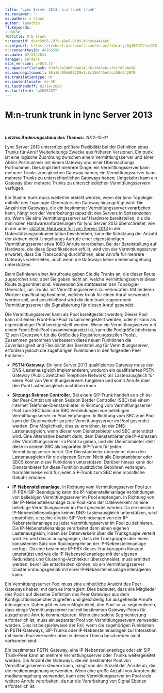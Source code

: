 ```yaml
---
title: 'Lync Server 2013: m:n-trunk trunk'
ms.reviewer: ''
ms.author: v-lanac
author: lanachin
f1.keywords:
- NOCSH
TOCTitle: M:N trunk
ms:assetid: dc4c5d66-297c-48a5-91b9-b9b8ce44a6e0
ms:mtpsurl: https://technet.microsoft.com/en-us/library/Gg398971(v=OCS.15)
ms:contentKeyID: 48185592
ms.date: 07/23/2014
manager: serdars
mtps_version: v=OCS.15
ms.openlocfilehash: 699fe342005bda8142db11d49ebcafb1f89b8a58
ms.sourcegitcommit: 88a16c09dd91229e1a8c156445eb3c360c942978
ms.translationtype: MT
ms.contentlocale: de-DE
ms.lasthandoff: 02/14/2020
ms.locfileid: "42008267"
---
```

<div data-xmlns="http://www.w3.org/1999/xhtml">

<div class="topic" data-xmlns="http://www.w3.org/1999/xhtml" data-msxsl="urn:schemas-microsoft-com:xslt" data-cs="http://msdn.microsoft.com/">

<div data-asp="http://msdn2.microsoft.com/asp">

# <a name="mn-trunk-in-lync-server-2013"></a>M:n-trunk trunk in lync Server 2013

</div>

<div id="mainSection">

<div id="mainBody">

<span> </span>

_**Letztes Änderungsstand des Themas:** 2012-10-01_

Lync Server 2013 unterstützt größere Flexibilität bei der Definition eines Trunks für Anruf Weiterleitungs Zwecke aus früheren Versionen. Ein trunk ist eine logische Zuordnung zwischen einem Vermittlungsserver und einer Abhör Portnummer mit einem Gateway und einer Überwachungs Portnummer. Dies impliziert mehrere Dinge: ein Vermittlungsserver kann mehrere Trunks zum gleichen Gateway haben; ein Vermittlungsserver kann mehrere Trunks zu unterschiedlichen Gateways haben; Umgekehrt kann ein Gateway über mehrere Trunks zu unterschiedlichen Vermittlungsservern verfügen.

Ein Stamm trunk muss weiterhin erstellt werden, wenn der lync-Topologie mithilfe des Topologie-Generators ein Gateway hinzugefügt wird. Die Anzahl der Gateways, die ein bestimmter Vermittlungsserver verarbeiten kann, hängt von der Verarbeitungskapazität des Servers in Spitzenzeiten ab. Wenn Sie eine Vermittlungsserver auf Hardware bereitstellen, die die minimalen Hardwareanforderungen für lync Server 2013 überschreitet, wie in der unter [stützten Hardware für lync Server 2013](lync-server-2013-supported-hardware.md) in der Unterstützungsdokumentation beschrieben, kann die Schätzung der Anzahl der aktiven nicht-Umgehungs Aufrufe einer eigenständigen Vermittlungsserver etwa 1000 Anrufe verarbeiten. Bei der Bereitstellung auf Hardware, die diese Spezifikationen erfüllt, wird von der Vermittlungsserver erwartet, dass Sie Transcoding durchführen, aber Anrufe für mehrere Gateways weiterleiten, auch wenn die Gateways keine medienumgehung unterstützen.

Beim Definieren einer Anrufroute geben Sie die Trunks an, die dieser Route zugeordnet sind, aber Sie geben nicht an, welche Vermittlungsserver dieser Route zugeordnet sind. Verwenden Sie stattdessen den Topologie-Generator, um Trunks mit Vermittlungsservern zu verknüpfen. Mit anderen Worten: das Routing bestimmt, welcher trunk für einen Anruf verwendet werden soll, und anschließend wird die dem trunk zugeordnete Vermittlungsserver die Signalisierung für diesen Anruf gesendet.

Die Vermittlungsserver kann als Pool bereitgestellt werden; Dieser Pool kann mit einem Front-End-Pool zusammengestellt werden, oder er kann als eigenständiger Pool bereitgestellt werden. Wenn ein Vermittlungsserver mit einem Front-End-Pool zusammengesetzt ist, kann die Poolgröße höchstens 12 sein (Grenzwert für die Größe des Registrierungsstellen Pools). Zusammen genommen verbessern diese neuen Funktionen die Zuverlässigkeit und Flexibilität der Bereitstellung für Vermittlungsserver, erfordern jedoch die zugehörigen Funktionen in den folgenden Peer Entitäten:

  - **PSTN-Gateway.** Ein lync Server 2013 qualifiziertes Gateway muss den DNS-Lastenausgleich implementieren, wodurch ein qualifiziertes PSTN-Gateway (Public Switched Telephone Network) als Lastenausgleich für einen Pool von Vermittlungsservern fungieren und somit Anrufe über den Pool Lastenausgleich ausführen kann.

  - **Sitzungs Rahmen Controller.** Bei einem SIP-Trunk handelt es sich bei der Peer-Entität um einen Session Border Controller (SBC) bei einem Internet Telefonie-Dienstanbieter. In Richtung vom Vermittlungsserver Pool zum SBC kann der SBC Verbindungen von beliebigen Vermittlungsserver im Pool empfangen. In Richtung vom SBC zum Pool kann der Datenverkehr an jede Vermittlungsserver im Pool gesendet werden. Eine Möglichkeit, dies zu erreichen, ist der DNS-Lastenausgleich, wenn dieser vom Dienstanbieter und SBC unterstützt wird. Eine Alternative besteht darin, dem Dienstanbieter die IP-Adressen aller Vermittlungsserver im Pool zu geben, und der Dienstanbieter stellt diese in seinem SBC als separaten SIP-Trunk für jeden Vermittlungsserver bereit. Der Dienstanbieter übernimmt dann den Lastenausgleich für die eigenen Server. Nicht alle Dienstanbieter oder SBCS können diese Funktionen unterstützen. Darüber hinaus kann der Dienstanbieter für diese Funktion zusätzliche Gebühren verlangen. Normalerweise wird für jeden SIP-Trunk zum SBC eine monatliche Gebühr erhoben.

  - **IP-Nebenstellenanlage.** In Richtung vom Vermittlungsserver Pool zur IP-PBX-SIP-Beendigung kann die IP-Nebenstellenanlage Verbindungen von beliebigen Vermittlungsserver im Pool empfangen. In Richtung von der IP-Nebenstellenanlage zum Pool kann der Datenverkehr an eine beliebige Vermittlungsserver im Pool gesendet werden. Da die meisten IP-Nebenstellenanlagen keinen DNS-Lastenausgleich unterstützen, wird empfohlen, einzelne direkte SIP-Verbindungen von der IP-Nebenstellenanlage zu jeder Vermittlungsserver im Pool zu definieren. Die IP-Nebenstellenanlage verarbeitet dann einen eigenen Lastenausgleich, indem der Datenverkehr über die Trunkgruppe verteilt wird. Es wird davon ausgegangen, dass die Trunkgruppe über einen konsistenten Satz von Routingregeln an der IP-Nebenstellenanlage verfügt. Ob eine bestimmte IP-PBX dieses Trunkgruppen Konzept unterstützt und wie die IP-Nebenstellenanlage mit der eigenen Redundanz und Clustering-Architektur überschneidet, muss ermittelt werden, bevor Sie entscheiden können, ob ein Vermittlungsserver Cluster ordnungsgemäß mit einer IP-Nebenstellenanlage interagieren kann.

Ein Vermittlungsserver Pool muss eine einheitliche Ansicht des Peer Gateways haben, mit dem es interagiert. Dies bedeutet, dass alle Mitglieder des Pools auf dieselbe Definition des Peer Gateways aus dem Konfigurationsspeicher zugreifen und gleichzeitig für ausgehende Anrufe interagieren. Daher gibt es keine Möglichkeit, den Pool so zu segmentieren, dass einige Vermittlungsserver nur mit bestimmten Gateway-Peers für ausgehende Anrufe kommunizieren. Wenn eine solche Segmentierung erforderlich ist, muss ein separater Pool von Vermittlungsservern verwendet werden. Dies ist beispielsweise der Fall, wenn die zugehörigen Funktionen in PSTN-Gateways, SIP-Trunks oder IP-Nebenstellenanlagen zur Interaktion mit einem Pool wie weiter oben in diesem Thema beschrieben nicht vorhanden sind.

Ein bestimmtes PSTN-Gateway, eine IP-Nebenstellenanlage oder ein SIP-Trunk-Peer kann an mehrere Vermittlungsserver oder Trunks weitergeleitet werden. Die Anzahl der Gateways, die ein bestimmter Pool von Vermittlungsservern steuern kann, hängt von der Anzahl der Anrufe ab, die die medienumgehung verwenden. Wenn eine große Anzahl von Anrufen die medienumgehung verwendet, kann eine Vermittlungsserver im Pool viele weitere Anrufe verarbeiten, da nur die Verarbeitung von Signal Ebenen erforderlich ist.

</div>

<span> </span>

</div>

</div>

</div>

